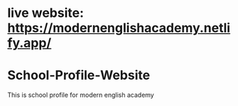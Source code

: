 # live website:  https://modernenglishacademy.netlify.app/





# School-Profile-Website
This is school profile for modern english academy





